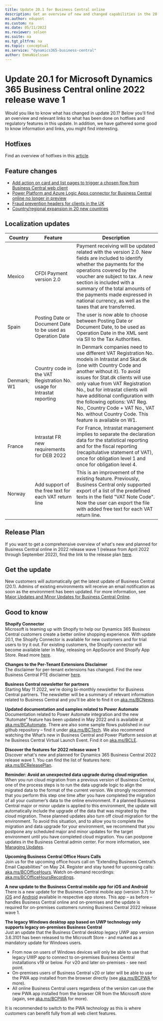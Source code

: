 ```yaml
---
title: Update 20.1 for Business Central online
description: Get an overview of new and changed capabilities in the 20.1 update of Business Central online, which is part of 2022 release wave 1.
ms.author: edupont
ms.custom: na
ms.date: 05/11/2022
ms.reviewer: solsen
ms.suite: na
ms.tgt_pltfrm: na
ms.topic: conceptual
ms.service: "dynamics365-business-central"
author: EmmaNielsson
---
```


# Update 20.1 for Microsoft Dynamics 365 Business Central online 2022 release wave 1

Would you like to know what has changed in update 20.1? Below you'll find an overview and relevant links to what has been done on hotfixes and regulatory features in this update. In addition, we have gathered some good to know information and links, you might find interesting.

## Hotfixes

Find an overview of hotfixes in this [article](https://support.microsoft.com/topic/update-20-1-for-microsoft-dynamics-365-business-central-on-premises-2022-release-wave-1-application-build-20-1-39901-platform-build-20-0-39849-60a0fe56-57b5-41b1-90ee-29694d59ad3b).

## Feature changes  

- [Add action on card and list pages to trigger a chosen flow from Business Central web client](/dynamics365-release-plan/2022wave1/smb/dynamics365-business-central/action-group-run-chosen-instant-power-automate)
- [Power Platform and Azure Logic Apps connector for Business Central online no longer in preview](/dynamics365-release-plan/2022wave1/smb/dynamics365-business-central/improvements-power-automate-power-apps-connector)
- [Fraud prevention headers for clients in the UK](/dynamics365-release-plan/2022wave1/smb/dynamics365-business-central/fraud-prevention-headers-clients-uk)
- [Country/regional expansion in 20 new countries](/dynamics365-release-plan/2022wave1/smb/dynamics365-business-central/planned-features#country-and-regional)

## Localization updates

| Country| Feature  |Description|
|-------------|--------------|--------------|
|Mexico | CFDI Payment version 2.0 | Payment receiving will be updated related with the version 2.0. New fields are included to identify whether the payments for the operations covered by the voucher are subject to tax. A new section is included with a summary of the total amounts of the payments made expressed in national currency, as well as the taxes that are transferred. |
| Spain | Posting Date or Document Date to be used as Operation Date | The user is now able to choose between Posting Date or Document Date, to be used as Operation Date in the XML sent via SII to the Tax Authorities. |
| Denmark; W1 | Country code in the VAT Registration No. usage for Intrastat reporting | In Denmark companies need to use different VAT Registration No. models in Intrastat and Skat.dk (one with Country Code and another without it). To avoid issues for Stat.dk clients will use only value from VAT Registration No., but for intrastat clients will have additional configuration with the following options: VAT Reg. No., Country Code + VAT No., VAT No. without Country Code. This feature is available on W1. |
| France | Intrastat FR new requirements for DEB 2022 | For France, Intrastat management implies to separate the declaration data for the statistical reporting and for the fiscal reporting (recapitulative statement of VAT), once for obligation level 1 and once for obligation level 4. |
| Norway | Add support of the free text for each VAT return line | This is an improvement of the existing feature. Previously, Business Central only supported export of a list of the predefined texts in the field "VAT Note Code". Now the user can export the file with added free text for each VAT return line. |

## Release Plan  

If you want to get a comprehensive overview of what's new and planned for Business Central online in 2022 release wave 1 (release from April 2022 through  September 2022), find the link to the release plan [here](/dynamics365-release-plan/2021wave2/smb/dynamics365-business-central/planned-features).

## Get the update

New customers will automatically get the latest update of Business Central (20.1). Admins of  existing environments will receive an email notification as soon as the environment has been updated. For more information, see [Major Updates and Minor Updates for Business Central Online](..//administration/update-rollout-timeline.md).  

## Good to know

**Shopify Connector**  
Microsoft is teaming up with Shopify to help our Dynamics 365 Business Central customers create a better online shopping experience. With update 20.1, the Shopify Connector is available for new customers and for trial users to try it out. For existing customers, the Shopify connector will become available later in May, releasing on AppSource and Shopify App Store. Read more [here](/dynamics365-release-plan/2022wave1/smb/dynamics365-business-central/shopify-connector).

**Changes to the Per-Tenant Extensions Disclaimer**  
The disclaimer for per-tenant extensions has changed. Find the new Business Central PTE disclaimer [here](https://go.microsoft.com/fwlink/?linkid=2193002&clcid=0x409).

**Business Central newsletter for partners**  
Starting May 11 2022, we're doing bi-monthly newsletter for Business Central partners. The newsletter will be a summary of relevant information related to Business Central and you'll be able to find it on [aka.ms/BCNews](https://aka.ms/BCNews).

**Updated documentation and samples related to Power Automate**  
Documentation related to Power Automate integration and the new “Automate” feature has been updated in May 2022 and is available at [aka.ms/BCAutomate](https://aka.ms/bcautomate). There are also some sample flows published in our github repository – find it under [aka.ms/BCTech](https://aka.ms/bctech). We also recommend watching the What’s new in Business Central and Power Platform session at he Business Central Virtual Launch Event. Find it on [aka.ms/BCLE](https://aka.ms/bcle).

**Discover the features for 2022 release wave 1**  
Discover what's new and planned for Dynamics 365 Business Central 2022 release wave 1. You can find the list of features here: [aka.ms/BCReleasePlan](https://aka.ms/BCReleasePlan).

**Reminder: Avoid an unexpected data upgrade during cloud migration**  
When you run cloud migration from a previous version of Business Central, one of the process steps is to run the data upgrade logic to align the migrated data to the format of the current version. We strongly recommend that you perform this step one time after you have completed the migration of all your customer’s data to the online environment. If a planned Business Central major or minor update is applied to this environment, the update will automatically include the upgrade of the data that was migrated by the cloud migration. These planned updates also turn off cloud migration for the environment. To avoid this situation, and to allow you to complete the migration and data upgrade for your environment, we recommend that you postpone any scheduled major and minor updates for the target environment until you have completed cloud migration. You can postpone updates in the Business Central admin center. For more information, see [Managing Updates](/dynamics365/business-central/dev-itpro/administration/tenant-admin-center-update-management).  

**Upcoming Business Central Office Hours Calls**  
Join us for the upcoming office hours call on “Extending Business Central’s Email Capabilities” on May 24. Register and stay tuned for upcoming calls: [aka.ms/BCOfficeHours](https://aka.ms/BCOfficeHours). Watch on-demand recordings: [aka.ms/BCOfficeHoursRecordings](https://aka.ms/BCOfficeHoursRecordings).  

**A new update to the Business Central mobile app for iOS and Android**  
There is a new update for the Business Central mobile app (version 3.7) for [iOS](https://go.microsoft.com/fwlink/?LinkId=734847) and [Android](https://go.microsoft.com/fwlink/?LinkId=734849) available in respective app stores. This app – as before – handles Business Central online and on-premises and the update is required for on-premises customers running Business Central 2022 release wave 1.

**The legacy Windows desktop app based on UWP technology only supports legacy on-premises Business Central**  
Just an update that the Business Central desktop legacy UWP app version 3.6.3101 has been released to the Microsoft Store - and marked as a mandatory update for Windows users.

- From now on users of Windows devices will only be able to use that legacy UWP app to connect to on-premises Business Central installations v19 or below. For v20 and later on-premises - see next point.  
- On-premises users of Business Central v20 or later will be able to use the PWA app installed from the browser directly (see [aka.ms/BCPWA](https://aka.ms/bcpwa) for more).
- All online Business Central users regardless of the version can use the new PWA app installed from the browser OR from the Microsoft store (again, see [aka.ms/BCPWA](https://aka.ms/bcpwa) for more).  

It is recommended to switch to the PWA technology as this is where customers can benefit fully from all web client features.  
